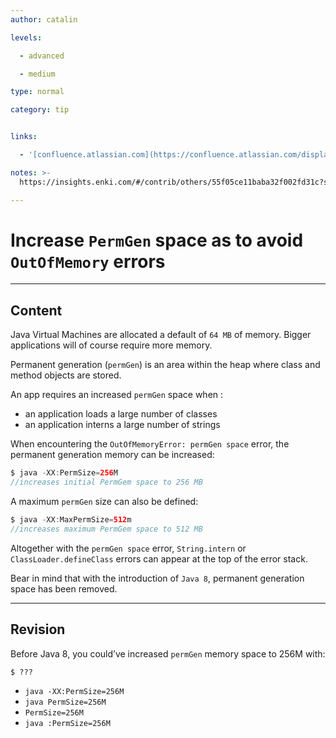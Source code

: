 ```yaml
---
author: catalin

levels:

  - advanced

  - medium

type: normal

category: tip


links:

  - '[confluence.atlassian.com](https://confluence.atlassian.com/display/CONFKB/How+to+fix+out+of+memory+errors+by+increasing+available+memory){website}'

notes: >-
  https://insights.enki.com/#/contrib/others/55f05ce11baba32f002fd31c?search=khandelwalrinki

---
```


# Increase `PermGen` space as to avoid `OutOfMemory` errors

---
## Content

Java Virtual Machines are allocated a default of `64 MB` of memory. Bigger applications will of course require more memory.

Permanent generation (`permGen`) is an area within the heap where class and method objects are stored. 

An app requires an increased `permGen` space when : 
- an application loads a large number of classes
- an application interns a large number of strings

When encountering the `OutOfMemoryError: permGen space` error, the permanent generation memory can be increased:
```java
$ java -XX:PermSize=256M
//increases initial PermGem space to 256 MB
```

A maximum `permGen` size can also be defined:
```java
$ java -XX:MaxPermSize=512m
//increases maximum PermGem space to 512 MB
```

Altogether with the `permGen space` error, `String.intern` or `ClassLoader.defineClass` errors can appear at the top of the error stack.

Bear in mind that with the introduction of `Java 8`, permanent generation space has been removed.

---
## Revision

Before Java 8, you could’ve increased `permGen` memory space to 256M with:
```
$ ???
```

* `java -XX:PermSize=256M` 
* `java PermSize=256M` 
* `PermSize=256M` 
* `java :PermSize=256M`

